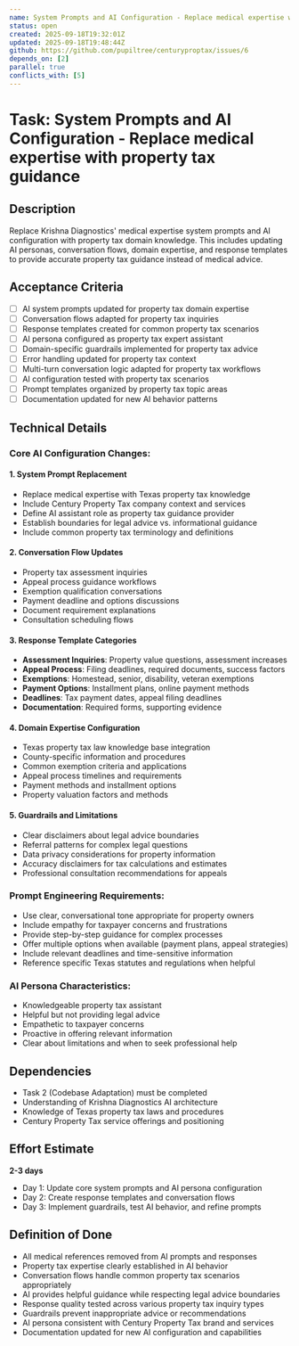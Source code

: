 ```yaml
---
name: System Prompts and AI Configuration - Replace medical expertise with property tax guidance
status: open
created: 2025-09-18T19:32:01Z
updated: 2025-09-18T19:48:44Z
github: https://github.com/pupiltree/centuryproptax/issues/6
depends_on: [2]
parallel: true
conflicts_with: [5]
---
```


# Task: System Prompts and AI Configuration - Replace medical expertise with property tax guidance

## Description

Replace Krishna Diagnostics' medical expertise system prompts and AI configuration with property tax domain knowledge. This includes updating AI personas, conversation flows, domain expertise, and response templates to provide accurate property tax guidance instead of medical advice.

## Acceptance Criteria

- [ ] AI system prompts updated for property tax domain expertise
- [ ] Conversation flows adapted for property tax inquiries
- [ ] Response templates created for common property tax scenarios
- [ ] AI persona configured as property tax expert assistant
- [ ] Domain-specific guardrails implemented for property tax advice
- [ ] Error handling updated for property tax context
- [ ] Multi-turn conversation logic adapted for property tax workflows
- [ ] AI configuration tested with property tax scenarios
- [ ] Prompt templates organized by property tax topic areas
- [ ] Documentation updated for new AI behavior patterns

## Technical Details

### Core AI Configuration Changes:

#### 1. System Prompt Replacement
- Replace medical expertise with Texas property tax knowledge
- Include Century Property Tax company context and services
- Define AI assistant role as property tax guidance provider
- Establish boundaries for legal advice vs. informational guidance
- Include common property tax terminology and definitions

#### 2. Conversation Flow Updates
- Property tax assessment inquiries
- Appeal process guidance workflows
- Exemption qualification conversations
- Payment deadline and options discussions
- Document requirement explanations
- Consultation scheduling flows

#### 3. Response Template Categories
- **Assessment Inquiries**: Property value questions, assessment increases
- **Appeal Process**: Filing deadlines, required documents, success factors
- **Exemptions**: Homestead, senior, disability, veteran exemptions
- **Payment Options**: Installment plans, online payment methods
- **Deadlines**: Tax payment dates, appeal filing deadlines
- **Documentation**: Required forms, supporting evidence

#### 4. Domain Expertise Configuration
- Texas property tax law knowledge base integration
- County-specific information and procedures
- Common exemption criteria and applications
- Appeal process timelines and requirements
- Payment methods and installment options
- Property valuation factors and methods

#### 5. Guardrails and Limitations
- Clear disclaimers about legal advice boundaries
- Referral patterns for complex legal questions
- Data privacy considerations for property information
- Accuracy disclaimers for tax calculations and estimates
- Professional consultation recommendations for appeals

### Prompt Engineering Requirements:

- Use clear, conversational tone appropriate for property owners
- Include empathy for taxpayer concerns and frustrations
- Provide step-by-step guidance for complex processes
- Offer multiple options when available (payment plans, appeal strategies)
- Include relevant deadlines and time-sensitive information
- Reference specific Texas statutes and regulations when helpful

### AI Persona Characteristics:
- Knowledgeable property tax assistant
- Helpful but not providing legal advice
- Empathetic to taxpayer concerns
- Proactive in offering relevant information
- Clear about limitations and when to seek professional help

## Dependencies

- Task 2 (Codebase Adaptation) must be completed
- Understanding of Krishna Diagnostics AI architecture
- Knowledge of Texas property tax laws and procedures
- Century Property Tax service offerings and positioning

## Effort Estimate

**2-3 days**

- Day 1: Update core system prompts and AI persona configuration
- Day 2: Create response templates and conversation flows
- Day 3: Implement guardrails, test AI behavior, and refine prompts

## Definition of Done

- All medical references removed from AI prompts and responses
- Property tax expertise clearly established in AI behavior
- Conversation flows handle common property tax scenarios appropriately
- AI provides helpful guidance while respecting legal advice boundaries
- Response quality tested across various property tax inquiry types
- Guardrails prevent inappropriate advice or recommendations
- AI persona consistent with Century Property Tax brand and services
- Documentation updated for new AI configuration and capabilities
